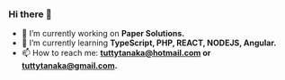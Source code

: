 ### Hi there 👋


- 🔭 I’m currently working on <b>Paper Solutions.</b>
- 🌱 I’m currently learning <b>TypeScript, PHP, REACT, NODEJS, Angular.</b>
- 📫 How to reach me: <b>tuttytanaka@hotmail.com or tuttytanaka@gmail.com.</b>


